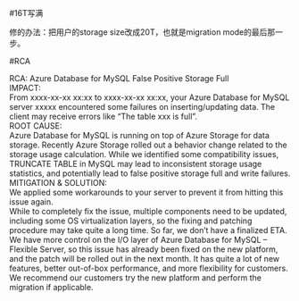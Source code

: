 #16T写满

修的办法：把用户的storage size改成20T，也就是migration mode的最后那一步。

#RCA

RCA: Azure Database for MySQL False Positive Storage Full  
IMPACT:  
From xxxx-xx-xx xx:xx to xxxx-xx-xx xx:xx, your Azure Database for MySQL server xxxxx encountered some failures on inserting/updating data. The client may receive errors like “The table xxx is full”.  
ROOT CAUSE:  
Azure Database for MySQL is running on top of Azure Storage for data storage. Recently Azure Storage rolled out a behavior change related to the storage usage calculation. While we identified some compatibility issues, TRUNCATE TABLE in MySQL may lead to inconsistent storage usage statistics, and potentially lead to false positive storage full and write failures.  
MITIGATION & SOLUTION:  
We applied some workarounds to your server to prevent it from hitting this issue again.  
While to completely fix the issue, multiple components need to be updated, including some OS virtualization layers, so the fixing and patching procedure may take quite a long time. So far, we don’t have a finalized ETA.  
We have more control on the I/O layer of Azure Database for MySQL – Flexible Server, so this issue has already been fixed on the new platform, and the patch will be rolled out in the next month. It has quite a lot of new features, better out-of-box performance, and more flexibility for customers. We recommend our customers try the new platform and perform the migration if applicable.